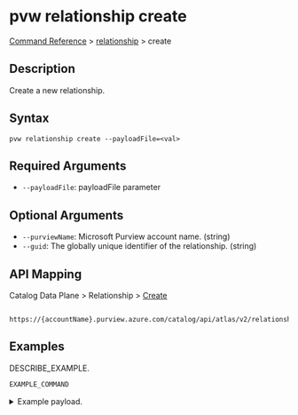 # pvw relationship create
[Command Reference](../../../README.md#command-reference) > [relationship](./main.md) > create

## Description
Create a new relationship.

## Syntax
```
pvw relationship create --payloadFile=<val>
```

## Required Arguments
- `--payloadFile`: payloadFile parameter

## Optional Arguments
- `--purviewName`: Microsoft Purview account name. (string)
- `--guid`: The globally unique identifier of the relationship. (string)

## API Mapping
Catalog Data Plane > Relationship > [Create]()
```
 https://{accountName}.purview.azure.com/catalog/api/atlas/v2/relationship/create
```

## Examples
DESCRIBE_EXAMPLE.
```powershell
EXAMPLE_COMMAND
```
<details><summary>Example payload.</summary>
<p>

```json
PASTE_JSON_HERE
```
</p>
</details>